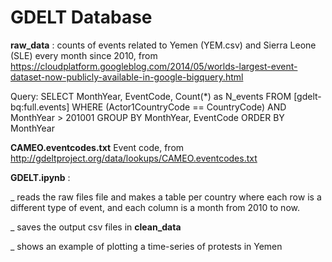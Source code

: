 # GDELT Database


**raw_data** : counts of events related to Yemen (YEM.csv) and Sierra Leone (SLE) every month since 2010, from https://cloudplatform.googleblog.com/2014/05/worlds-largest-event-dataset-now-publicly-available-in-google-bigquery.html

Query:
SELECT MonthYear, EventCode, Count(*) as N_events
FROM [gdelt-bq:full.events]
WHERE (Actor1CountryCode == CountryCode) 
AND MonthYear > 201001
GROUP BY MonthYear, EventCode
ORDER BY MonthYear


**CAMEO.eventcodes.txt**  Event code, from http://gdeltproject.org/data/lookups/CAMEO.eventcodes.txt


**GDELT.ipynb** :

_ reads the raw files file and makes a table per country where each row is a different type of event, and each column is a month from 2010 to now.

_ saves the output csv files in **clean_data**

_ shows an example of plotting a time-series of protests in Yemen
